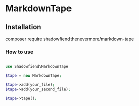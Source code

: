 # MarkdownTape

## Installation

composer require shadowfiendthenevermore/markdown-tape

### How to use

```PHP

use Shadowfiend\MarkdownTape

$tape = new MarkdownTape;

$tape->add(your_file);
$tape->add(your_second_file);

$tape->tape();
```